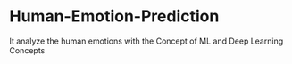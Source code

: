 # Human-Emotion-Prediction
It analyze the human emotions with the Concept of ML and Deep Learning Concepts
